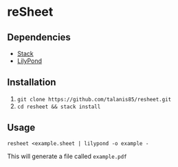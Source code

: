 reSheet
=======

Dependencies
------------

* [Stack](https://haskellstack.org)
* [LilyPond](http://lilypond.org)

Installation
------------

1. `git clone https://github.com/talanis85/resheet.git`
2. `cd resheet && stack install`

Usage
-----

`resheet <example.sheet | lilypond -o example -`

This will generate a file called `example.pdf`
